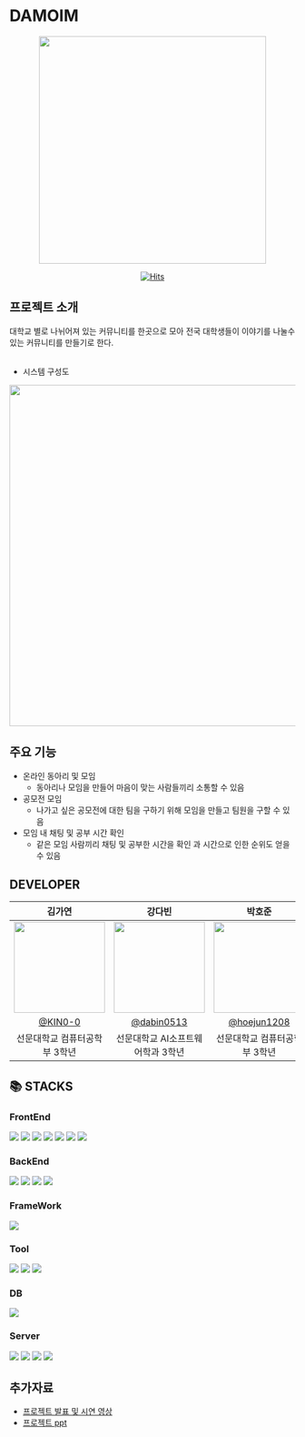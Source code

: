 # DAMOIM
<div align=center>
  <img width="400" src="https://github.com/Spurrinkle-DAMOIM/Spurrinkle-Frontend/assets/101163897/bac673be-2e4b-4a7f-9041-2779e5ec87c6"/>

  <br>

[![Hits](https://hits.seeyoufarm.com/api/count/incr/badge.svg?url=https%3A%2F%2Fgithub.com%2FSpurrinkle-DAMOIM%2FSpurrinkle-Frontend&count_bg=%2379C83D&title_bg=%23555555&icon=&icon_color=%23E7E7E7&title=hits&edge_flat=false)](https://hits.seeyoufarm.com)
  
</div>

## 프로젝트 소개
대학교 별로 나뉘어져 있는 커뮤니티를 한곳으로 모아 전국 대학생들이 이야기를 나눌수 있는 커뮤니티를 만들기로 한다.
<br><br>
- 시스템 구성도
<div align=center>
  <img width="600" src="https://github.com/Spurrinkle-DAMOIM/Spurrinkle-Frontend/assets/101163897/47613b6b-f2c2-471f-bdf7-b18a3101369d"/>
</div>

## 주요 기능
- 온라인 동아리 및 모임
  - 동아리나 모임을 만들어 마음이 맞는 사람들끼리 소통할 수 있음
- 공모전 모임
  -  나가고 싶은 공모전에 대한 팀을 구하기 위해 모임을 만들고 팀원을 구할 수 있음
- 모임 내 채팅 및 공부 시간 확인
  - 같은 모임 사람끼리 채팅 및 공부한 시간을 확인 과 시간으로 인한 순위도 얻을 수 있음 

## DEVELOPER
|      김가연      |          강다빈         |       박호준         |       정근영         |                                                                                                               
| :------------------------------------------------------------------------------: | :---------------------------------------------------------------------------------------------------------------------------------------------------: | :---------------------------------------------------------------------------------------------------------------------------------------------------------------------------------------------------: | :---------------------------------------------------------------------------------------------------------------------------------------------------------------------------------------------------: | 
|  <img width="160px" src="https://github.com/Spurrinkle-DAMOIM/Spurrinkle-Frontend/assets/101163897/8a5aaaee-4d50-43d6-b518-89ba5ffab174" />  |        <img width="160px" src="https://github.com/Spurrinkle-DAMOIM/Spurrinkle-Frontend/assets/101163897/259c0506-73e7-4a7f-9345-7d7f480cb088" />       |      <img width="160px" src="https://github.com/Spurrinkle-DAMOIM/Spurrinkle-Frontend/assets/101163897/896da3a9-4313-4c68-9f13-96c4853c3a88" />      |      <img width="160px" src="https://github.com/Spurrinkle-DAMOIM/Spurrinkle-Frontend/assets/101163897/47b2cc52-1071-4fc2-b05c-d33c64a95718" />     |
|   [@KIN0-0](https://github.com/KIN0-0)    |    [@dabin0513](https://github.com/dabin0513)  | [@hoejun1208](https://github.com/hoejun1208)  | [@Jeong-GeunYeong](https://github.com/Jeong-GeunYeong)  |
| 선문대학교 컴퓨터공학부 3학년 | 선문대학교 AI소프트웨어학과 3학년 | 선문대학교 컴퓨터공학부 3학년 | 선문대학교 AI소프트웨어학과 3학년 |

## 📚 STACKS

### FrontEnd
<img src="https://img.shields.io/badge/html5-E34F26?style=for-the-badge&logo=html5&logoColor=white"> <img src="https://img.shields.io/badge/css-1572B6?style=for-the-badge&logo=css3&logoColor=white"> 
<img src="https://img.shields.io/badge/javascript-F7DF1E?style=for-the-badge&logo=javascript&logoColor=black"> 
<img src="https://img.shields.io/badge/react-61DAFB?style=for-the-badge&logo=react&logoColor=black"> 
<img src="https://img.shields.io/badge/jquery-0769AD?style=for-the-badge&logo=jquery&logoColor=white">
<img src="https://img.shields.io/badge/axios-5A29E4?style=for-the-badge&logo=axios&logoColor=white">
<img src="https://img.shields.io/badge/apexcharts-3498f4?style=for-the-badge&logo=apexcharts&logoColor=white">

### BackEnd
<img src="https://img.shields.io/badge/java-007396?style=for-the-badge&logo=java&logoColor=white"> <img src="https://img.shields.io/badge/sockjs-000000?style=for-the-badge&logo=sockjs&logoColor=white"> 
<img src="https://img.shields.io/badge/spring boot-6DB33F?style=for-the-badge&logo=springboot&logoColor=white"> 
<img src="https://img.shields.io/badge/jsoup-56c62c?style=for-the-badge&logo=jsoup&logoColor=white">

### FrameWork
<img src="https://img.shields.io/badge/mui-007FFF?style=for-the-badge&logo=mui&logoColor=white"> 

### Tool
<img src="https://img.shields.io/badge/intellij-000000?style=for-the-badge&logo=intellijidea&logoColor=white"> <img src="https://img.shields.io/badge/github-181717?style=for-the-badge&logo=github&logoColor=white"> 
<img src="https://img.shields.io/badge/chrome-4285F4?style=for-the-badge&logo=googlechrome&logoColor=white"> 

### DB
<img src="https://img.shields.io/badge/mongoDB-47A248?style=for-the-badge&logo=MongoDB&logoColor=white">

### Server
<img src="https://img.shields.io/badge/amazon ec2-FF9900?style=for-the-badge&logo=amazonec2&logoColor=white"> <img src="https://img.shields.io/badge/amazon s3-569A31?style=for-the-badge&logo=amazons3&logoColor=white"> <img src="https://img.shields.io/badge/surge-c0dcc9?style=for-the-badge&logo=surge&logoColor=white"> <img src="https://img.shields.io/badge/apachetomcat-F8DC75?style=for-the-badge&logo=apachetomcat&logoColor=black"> 



## 추가자료
- [프로젝트 발표 및 시연 영상](https://www.youtube.com/watch?v=MMJ7BbA3pP8&list=PLKjRKmeEEkp6fB5S_BRuJiX6_mgtlXpDN&index=11)
- [프로젝트 ppt](https://docs.google.com/presentation/d/1w34WUXCMdqFLmJ5KbSrCtrtk5-Ed-8KKSjMZU8q3TiE/edit?usp=sharing)

